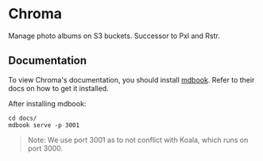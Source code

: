 # Chroma
Manage photo albums on S3 buckets. Successor to Pxl and Rstr.

## Documentation
To view Chroma's documentation, you should install [mdbook](https://rust-lang.github.io/mdBook/index.html).
Refer to their docs on how to get it installed.

After installing mdbook:
```
cd docs/
mdbook serve -p 3001
```
>Note: We use port 3001 as to not conflict with Koala, which runs on port 3000.